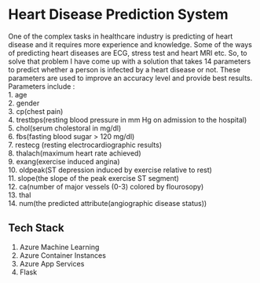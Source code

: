 # Heart Disease Prediction System
One of the complex tasks in healthcare industry is predicting of heart disease and it requires more experience and knowledge. 
Some of the ways of predicting heart diseases are ECG, stress test and heart MRI etc.
So, to solve that problem I have come up with a solution that takes 14 parameters to predict whether a person is infected by a heart disease or not.
These parameters are used to improve an accuracy level and provide best results.</br>Parameters include : </br>1. age</br>2. gender</br>3. cp(chest pain)</br>4. trestbps(resting blood pressure in mm Hg on admission to the hospital)</br>5. chol(serum cholestoral in mg/dl)</br>6. fbs(fasting blood sugar > 120 mg/dl)</br>7. restecg (resting electrocardiographic results)</br>8. thalach(maximum heart rate achieved)</br>9. exang(exercise induced angina)</br>10. oldpeak(ST depression induced by exercise relative to rest)</br>11. slope(the slope of the peak exercise ST segment)</br>12. ca(number of major vessels (0-3) colored by flourosopy)</br>13. thal</br>14. num(the predicted attribute(angiographic disease status))

## Tech Stack
1. Azure Machine Learning</br>
2. Azure Container Instances</br>
3. Azure App Services</br>
4. Flask
